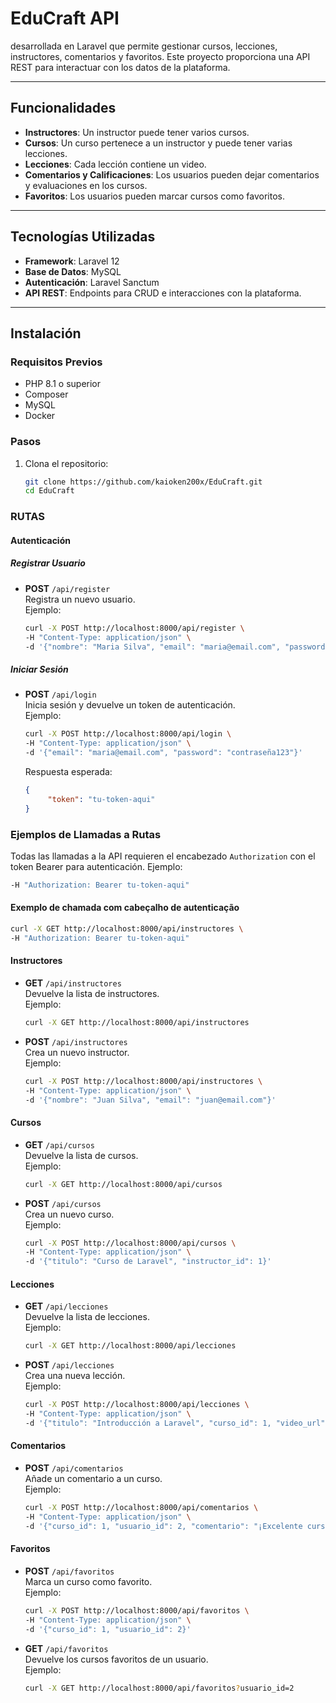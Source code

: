 # EduCraft API

desarrollada en Laravel que permite gestionar cursos, lecciones, instructores, comentarios y favoritos. 
Este proyecto proporciona una API REST para interactuar con los datos de la plataforma.

---

## **Funcionalidades**
- **Instructores**: Un instructor puede tener varios cursos.
- **Cursos**: Un curso pertenece a un instructor y puede tener varias lecciones.
- **Lecciones**: Cada lección contiene un video.
- **Comentarios y Calificaciones**: Los usuarios pueden dejar comentarios y evaluaciones en los cursos.
- **Favoritos**: Los usuarios pueden marcar cursos como favoritos.

---

## **Tecnologías Utilizadas**
- **Framework**: Laravel 12
- **Base de Datos**: MySQL
- **Autenticación**: Laravel Sanctum
- **API REST**: Endpoints para CRUD e interacciones con la plataforma.

---

## **Instalación**

### **Requisitos Previos**
- PHP 8.1 o superior
- Composer
- MySQL
- Docker

### **Pasos**
1. Clona el repositorio:
    ```bash
    git clone https://github.com/kaioken200x/EduCraft.git
    cd EduCraft


### **RUTAS**
#### **Autenticación**

##### **Registrar Usuario**
- **POST** `/api/register`  
     Registra un nuevo usuario.  
     Ejemplo:  
     ```bash
     curl -X POST http://localhost:8000/api/register \
     -H "Content-Type: application/json" \
     -d '{"nombre": "Maria Silva", "email": "maria@email.com", "password": "contraseña123"}'
     ```

##### **Iniciar Sesión**
- **POST** `/api/login`  
     Inicia sesión y devuelve un token de autenticación.  
     Ejemplo:  
     ```bash
     curl -X POST http://localhost:8000/api/login \
     -H "Content-Type: application/json" \
     -d '{"email": "maria@email.com", "password": "contraseña123"}'
     ```

     Respuesta esperada:  
     ```json
     {
          "token": "tu-token-aqui"
     }
     ```
### **Ejemplos de Llamadas a Rutas**

Todas las llamadas a la API requieren el encabezado `Authorization` con el token Bearer para autenticación. Ejemplo:  

```bash
-H "Authorization: Bearer tu-token-aqui"
```

#### **Exemplo de chamada com cabeçalho de autenticação**
```bash
curl -X GET http://localhost:8000/api/instructores \
-H "Authorization: Bearer tu-token-aqui"
```

#### **Instructores**
- **GET** `/api/instructores`  
     Devuelve la lista de instructores.  
     Ejemplo:  
     ```bash
     curl -X GET http://localhost:8000/api/instructores
     ```

- **POST** `/api/instructores`  
     Crea un nuevo instructor.  
     Ejemplo:  
     ```bash
     curl -X POST http://localhost:8000/api/instructores \
     -H "Content-Type: application/json" \
     -d '{"nombre": "Juan Silva", "email": "juan@email.com"}'
     ```

#### **Cursos**
- **GET** `/api/cursos`  
     Devuelve la lista de cursos.  
     Ejemplo:  
     ```bash
     curl -X GET http://localhost:8000/api/cursos
     ```

- **POST** `/api/cursos`  
     Crea un nuevo curso.  
     Ejemplo:  
     ```bash
     curl -X POST http://localhost:8000/api/cursos \
     -H "Content-Type: application/json" \
     -d '{"titulo": "Curso de Laravel", "instructor_id": 1}'
     ```

#### **Lecciones**
- **GET** `/api/lecciones`  
     Devuelve la lista de lecciones.  
     Ejemplo:  
     ```bash
     curl -X GET http://localhost:8000/api/lecciones
     ```

- **POST** `/api/lecciones`  
     Crea una nueva lección.  
     Ejemplo:  
     ```bash
     curl -X POST http://localhost:8000/api/lecciones \
     -H "Content-Type: application/json" \
     -d '{"titulo": "Introducción a Laravel", "curso_id": 1, "video_url": "http://video.com/intro.mp4"}'
     ```

#### **Comentarios**
- **POST** `/api/comentarios`  
     Añade un comentario a un curso.  
     Ejemplo:  
     ```bash
     curl -X POST http://localhost:8000/api/comentarios \
     -H "Content-Type: application/json" \
     -d '{"curso_id": 1, "usuario_id": 2, "comentario": "¡Excelente curso!"}'
     ```

#### **Favoritos**
- **POST** `/api/favoritos`  
     Marca un curso como favorito.  
     Ejemplo:  
     ```bash
     curl -X POST http://localhost:8000/api/favoritos \
     -H "Content-Type: application/json" \
     -d '{"curso_id": 1, "usuario_id": 2}'
     ```

- **GET** `/api/favoritos`  
     Devuelve los cursos favoritos de un usuario.  
     Ejemplo:  
     ```bash
     curl -X GET http://localhost:8000/api/favoritos?usuario_id=2
     ```
